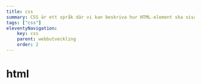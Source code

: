 ```yaml
---
title: css
summary: CSS är ett språk där vi kan beskriva hur HTML-element ska visas på skärmen.
tags: ["css"]
eleventyNavigation:
    key: css
    parent: webbutveckling
    order: 2
---
```


# html